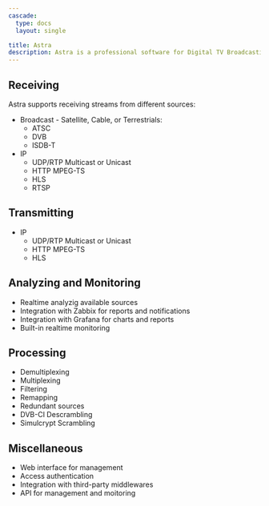 ```yaml
---
cascade:
  type: docs
  layout: single

title: Astra
description: Astra is a professional software for Digital TV Broadcasting. Features list
---
```


## Receiving

Astra supports receiving streams from different sources:

- Broadcast - Satellite, Cable, or Terrestrials:
    - ATSC
    - DVB
    - ISDB-T
- IP
    - UDP/RTP Multicast or Unicast
    - HTTP MPEG-TS
    - HLS
    - RTSP

## Transmitting

- IP
    - UDP/RTP Multicast or Unicast
    - HTTP MPEG-TS
    - HLS

## Analyzing and Monitoring

- Realtime analyzig available sources
- Integration with Zabbix for reports and notifications
- Integration with Grafana for charts and reports
- Built-in realtime monitoring

## Processing

- Demultiplexing
- Multiplexing
- Filtering
- Remapping
- Redundant sources
- DVB-CI Descrambling
- Simulcrypt Scrambling

## Miscellaneous

- Web interface for management
- Access authentication
- Integration with third-party middlewares
- API for management and moitoring
